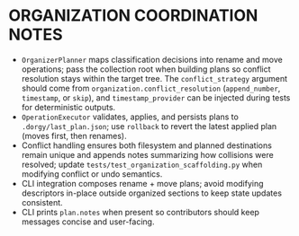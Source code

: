 # ORGANIZATION COORDINATION NOTES

- `OrganizerPlanner` maps classification decisions into rename and move operations; pass the collection root when building plans so conflict resolution stays within the target tree. The `conflict_strategy` argument should come from `organization.conflict_resolution` (`append_number`, `timestamp`, or `skip`), and `timestamp_provider` can be injected during tests for deterministic outputs.
- `OperationExecutor` validates, applies, and persists plans to `.dorgy/last_plan.json`; use `rollback` to revert the latest applied plan (moves first, then renames).
- Conflict handling ensures both filesystem and planned destinations remain unique and appends notes summarizing how collisions were resolved; update `tests/test_organization_scaffolding.py` when modifying conflict or undo semantics.
- CLI integration composes rename + move plans; avoid modifying descriptors in-place outside organized sections to keep state updates consistent.
- CLI prints `plan.notes` when present so contributors should keep messages concise and user-facing.

